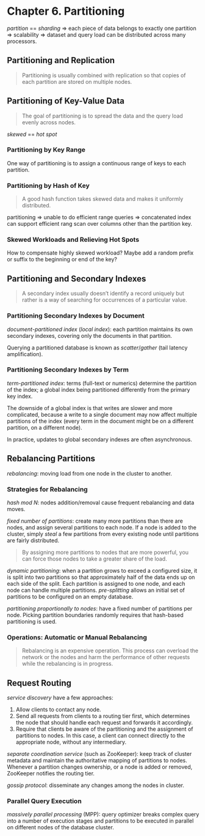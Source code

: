 # Chapter 6. Partitioning

*partition* == *sharding* => each piece of data belongs to exactly one partition => scalability => dataset and query load can be distributed across many processors.

## Partitioning and Replication

> Partitioning is usually combined with replication so that copies of each partition are stored on multiple nodes.

## Partitioning of Key-Value Data

> The goal of partitioning is to spread the data and the query load evenly across nodes.

*skewed* == *hot spot*

### Partitioning by Key Range

One way of partitioning is to assign a continuous range of keys to each partition.

### Partitioning by Hash of Key

> A good hash function takes skewed data and makes it uniformly distributed.

partitioning => unable to do efficient range queries => concatenated index can support efficient rang scan over columns other than the partition key.

### Skewed Workloads and Relieving Hot Spots

How to compensate highly skewed workload? Maybe add a random prefix or suffix to the beginning or end of the key?

## Partitioning and Secondary Indexes

> A secondary index usually doesn’t identify a record uniquely but rather is a way of searching for occurrences of a particular value.

### Partitioning Secondary Indexes by Document

*document-partitioned index* (*local index*): each partition maintains its own secondary indexes, covering only the documents in that partition.

Querying a partitioned database is known as *scatter*/*gather* (tail latency amplification).

### Partitioning Secondary Indexes by Term

*term-partitioned index*: terms (full-text or numerics) determine the partition of the index; a global index being partitioned differently from the primary key index.

The downside of a global index is that writes are slower and more complicated, because a write to a single document may now affect multiple partitions of the index (every term in the document might be on a different partition, on a different node).

In practice, updates to global secondary indexes are often asynchronous.

## Rebalancing Partitions

*rebalancing*: moving load from one node in the cluster to another.

### Strategies for Rebalancing

*hash mod N*: nodes addition/removal cause frequent rebalancing and data moves.

*fixed number of partitions*: create many more partitions than there are nodes, and assign several partitions to each node. If a node is added to the cluster, simply *steal* a few partitions from every existing node until partitions are fairly distributed.

> By assigning more partitions to nodes that are more powerful, you can force those nodes to take a greater share of the load.

*dynamic partitioning*: when a partition grows to exceed a configured size, it is split into two partitions so that approximately half of the data ends up on each side of the split. Each partition is assigned to one node, and each node can handle multiple partitions. *pre-splitting* allows an initial set of partitions to be configured on an empty database.

*partitioning proportionally to nodes*: have a fixed number of partitions per node. Picking partition boundaries randomly requires that hash-based partitioning is used.

### Operations: Automatic or Manual Rebalancing

> Rebalancing is an expensive operation. This process can overload the network or the nodes and harm the performance of other requests while the rebalancing is in progress.

## Request Routing

*service discovery* have a few approaches:

1. Allow clients to contact any node.
2. Send all requests from clients to a routing tier first, which determines the node that should handle each request and forwards it accordingly.
3. Require that clients be aware of the partitioning and the assignment of partitions to nodes. In this case, a client can connect directly to the appropriate node, without any intermediary.

*separate coordination service* (such as ZooKeeper): keep track of cluster metadata and maintain the authoritative mapping of partitions to nodes. Whenever a partition changes ownership, or a node is added or removed, ZooKeeper notifies the routing tier.

*gossip protocol*: disseminate any changes among the nodes in cluster.

### Parallel Query Execution

*massively parallel processing* (MPP): query optimizer breaks complex query into a number of execution stages and partitions to be executed in parallel on different nodes of the database cluster.
